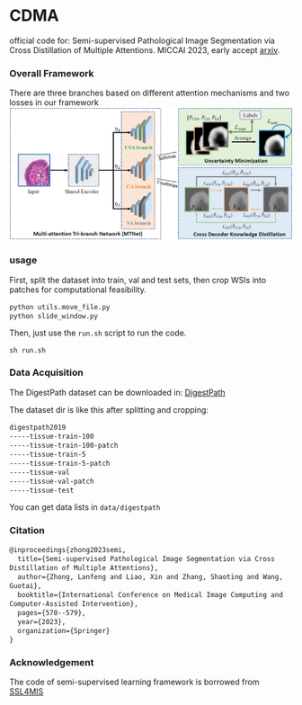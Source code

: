 # CDMA
official code for: Semi-supervised Pathological Image Segmentation via Cross Distillation of Multiple Attentions. MICCAI 2023, early accept [arxiv](https://arxiv.org/abs/2305.18830).

### Overall Framework
There are three branches based on different attention mechanisms and two losses in our framework
![overall](https://github.com/HiLab-git/CDMA/blob/main/pics/overall.png)

### usage
First, split the dataset into train, val and test sets, then crop WSIs into patches for computational feasibility.
```
python utils.move_file.py
python slide_window.py
```

Then, just use the ```run.sh``` script to run the code.
```
sh run.sh
```

### Data Acquisition
The DigestPath dataset can be downloaded in: [DigestPath](https://digestpath2019.grand-challenge.org/)

The dataset dir is like this after splitting and cropping:
```
digestpath2019
-----tissue-train-100
-----tissue-train-100-patch
-----tissue-train-5
-----tissue-train-5-patch
-----tissue-val
-----tissue-val-patch
-----tissue-test
```

You can get data lists in ```data/digestpath```
### Citation
```
@inproceedings{zhong2023semi,
  title={Semi-supervised Pathological Image Segmentation via Cross Distillation of Multiple Attentions},
  author={Zhong, Lanfeng and Liao, Xin and Zhang, Shaoting and Wang, Guotai},
  booktitle={International Conference on Medical Image Computing and Computer-Assisted Intervention},
  pages={570--579},
  year={2023},
  organization={Springer}
}
```

### Acknowledgement
The code of semi-supervised learning framework is borrowed from [SSL4MIS](https://github.com/HiLab-git/SSL4MIS)

